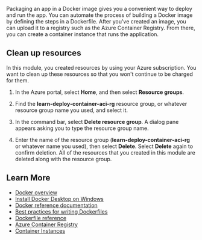 Packaging an app in a Docker image gives you a convenient way to deploy and run the app. You can automate the process of building a Docker image by defining the steps in a Dockerfile. After you've created an image, you can upload it to a registry such as the Azure Container Registry. From there, you can create a container instance that runs the application.

## Clean up resources

In this module, you created resources by using your Azure subscription. You want to clean up these resources so that you won't continue to be charged for them.

1. In the Azure portal, select **Home**, and then select **Resource groups**.

1. Find the **learn-deploy-container-aci-rg** resource group, or whatever resource group name you used, and select it.

1. In the command bar, select **Delete resource group**. A dialog pane appears asking you to type the resource group name.

1. Enter the name of the resource group (**learn-deploy-container-aci-rg** or whatever name you used), then select **Delete**. Select **Delete** again to confirm deletion. All of the resources that you created in this module are deleted along with the resource group.

## Learn More

- [Docker overview](https://docs.docker.com/get-started/docker-overview/)
- [Install Docker Desktop on Windows](https://docs.docker.com/desktop/install/windows-install/)
- [Docker reference documentation](https://docs.docker.com/reference/)
- [Best practices for writing Dockerfiles](https://docs.docker.com/build/building/best-practices/)
- [Dockerfile reference](https://docs.docker.com/reference/dockerfile/)
- [Azure Container Registry](https://azure.microsoft.com/products/container-registry/)
- [Container Instances](https://azure.microsoft.com/products/container-instances/)
